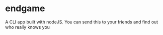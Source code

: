 # endgame
A CLI app built with nodeJS. You can send this to your friends and find out who really knows you

